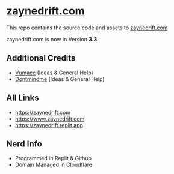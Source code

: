 # [zaynedrift.com](https://zaynedrift.com) 
This repo contains the source code and assets to [zaynedrift.com](https://zaynedrift.com) 

zaynedrift.com is now in Version **3.3**

## Additional Credits
- [Vumacc](https://github.com/Vumacc) (Ideas & General Help)
- [Dontmindme](https://github.com/dontmindme250) (Ideas & General Help)

## All Links
- https://zaynedrift.com
- https://www.zaynedrift.com
- https://zaynedrift.replit.app

## Nerd Info
- Programmed in Replit & Github
- Domain Managed in Cloudflare